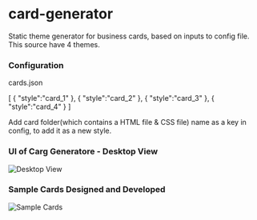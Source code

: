 # card-generator
Static theme generator for business cards, based on inputs to config file. This source have 4 themes.

### Configuration 

cards.json

[
  {
    "style":"card_1"
  },
  {
    "style":"card_2"
  },
  {
    "style":"card_3"
  },
  {
    "style":"card_4"
  }
]

Add card folder(which contains a HTML file & CSS file) name as a key in config, to add it as a new style.

### UI of Carg Generatore -  Desktop View
![Desktop View](https://github.com/jay-git/card-generator/blob/master/card-generator-home.png)

### Sample Cards Designed and Developed
![Sample Cards](https://github.com/jay-git/card-generator/blob/master/cards-sample.png)


